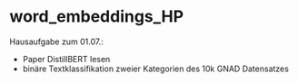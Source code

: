 # word_embeddings_HP

Hausaufgabe zum 01.07.:

- Paper DistillBERT lesen
- binäre Textklassifikation zweier Kategorien des 10k GNAD Datensatzes